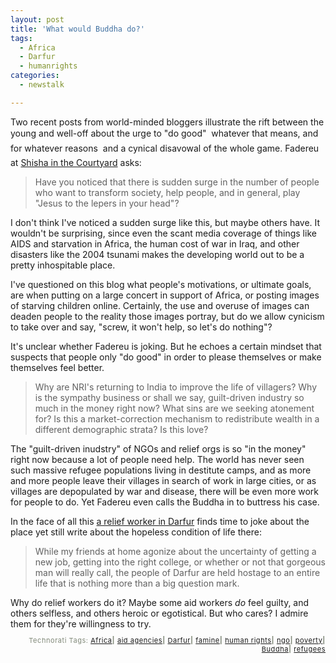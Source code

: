 ```yaml
---
layout: post
title: 'What would Buddha do?'
tags:
  - Africa
  - Darfur
  - humanrights
categories:
  - newstalk

---
```


Two recent posts from world-minded bloggers illustrate the rift between the young and well-off about the urge to "do good" &#151; whatever that means, and for whatever reasons &#151; and a cynical disavowal of the whole game. Fadereu at <a href="http://desimediabitch.blogspot.com/2005/08/rise-of-do-gooders.html">Shisha in the Courtyard</a> asks: 
<blockquote>Have you noticed that there is sudden surge in the number of people who want to transform society, help people, and in general, play "Jesus to the lepers in your head"? </blockquote>  
I don't think I've noticed a sudden surge like this, but maybe others have.  It wouldn't be surprising, since even the scant media coverage of things like AIDS and starvation in Africa, the human cost of war in Iraq, and other disasters like the 2004 tsunami makes the developing world out to be a pretty inhospitable place.  

I've questioned on this blog what people's motivations, or ultimate goals, are when putting on a large concert in support of Africa, or posting images of starving children online.  Certainly, the use and overuse of images can deaden people to the reality those images portray, but do we allow cynicism to take over and say, "screw, it won't help, so let's do nothing"?  

It's unclear whether Fadereu is joking.  But he echoes a certain mindset that suspects that people only "do good" in order to please themselves or make themselves feel better.
<blockquote>Why are NRI's returning to India to improve the life of villagers? Why is the sympathy business or shall we say, guilt-driven industry so much in the money right now? What sins are we seeking atonement for? Is this a market-correction mechanism to redistribute wealth in a different demographic strata? Is this love?
</blockquote>
The "guilt-driven inudstry" of NGOs and relief orgs is so "in the money" right now because a lot of people need help.  The world has never seen such massive refugee populations living in destitute camps, and as more and more people leave their villages in search of work in large cities, or as villages are depopulated by war and disease, there will be even more work for people to do.  Yet Fadereu even calls the Buddha in to buttress his case.     

In the face of all this <a href="http://sleeplessinsudan.blogspot.com/2005/08/there-is-still-some-tension-in-air.html">a relief worker in Darfur</a> finds time to joke about the place yet still write about the hopeless condition of life there:
<blockquote>
While my friends at home agonize about the uncertainty of getting a new job, getting into the right college, or whether or not that gorgeous man will really call, the people of Darfur are held hostage to an entire life that is nothing more than a big question mark.</blockquote>
Why do relief workers do it? Maybe some aid workers <em>do</em> feel guilty, and others selfless, and others heroic or egotistical.  But who cares?  I admire them for they're willingness to try.
<!-- technorati tags start --><p style="text-align:right;font-size:11px;letter-spacing:.05em;color:#808979;">Technorati Tags: <a href="http://technorati.com/tag/Africa" rel="tag">Africa</a><strong>|</strong> <a href="http://technorati.com/tag/aid agencies" rel="tag">aid agencies</a><strong>|</strong> <a href="http://technorati.com/tag/Darfur" rel="tag">Darfur</a><strong>|</strong> <a href="http://technorati.com/tag/famine" rel="tag">famine</a><strong>|</strong> <a href="http://technorati.com/tag/human rights" rel="tag">human rights</a><strong>|</strong> <a href="http://technorati.com/tag/ngo" rel="tag">ngo</a><strong>|</strong> <a href="http://technorati.com/tag/poverty" rel="tag">poverty</a><strong>|</strong> <a href="http://technorati.com/tag/Buddha" rel="tag">Buddha</a><strong>|</strong> <a href="http://technorati.com/tag/refugees" rel="tag">refugees</a></p><!-- technorati tags end -->

